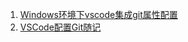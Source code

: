 1. [Windows环境下vscode集成git属性配置](https://www.jianshu.com/p/64cfe0fa7639)
2. [VSCode配置Git随记](https://blog.csdn.net/weixin_40965293/article/details/80319982)
